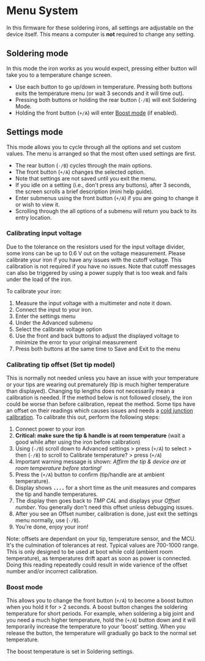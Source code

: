# Menu System

In this firmware for these soldering irons, all settings are adjustable on the device itself. This means a computer is **not** required to change any setting.

## Soldering mode

In this mode the iron works as you would expect, pressing either button will take you to a temperature change screen.
- Use each button to go up/down in temperature. Pressing both buttons exits the temperature menu (or wait 3 seconds and it will time out).
- Pressing both buttons or holding the rear button (`-/B`) will exit Soldering Mode.
- Holding the front button (`+/A`) will enter [Boost mode](/Documentation/Menu.md#boost-mode) (if enabled).

## Settings mode

This mode allows you to cycle through all the options and set custom values.
The menu is arranged so that the most often used settings are first.

- The rear button (`-/B`) cycles through the main options.
- The front button (`+/A`) changes the selected option.
- Note that settings are not saved until you exit the menu.
- If you idle on a setting (i.e., don't press any buttons), after 3 seconds, the screen scrolls a brief description (mini help guide).
- Enter submenus using the front button (`+/A`) if you are going to change it or wish to view it.
- Scrolling through the all options of a submenu will return you back to its entry location.

### Calibrating input voltage

Due to the tolerance on the resistors used for the input voltage divider, some irons can be up to 0.6 V out on the voltage measurement.
Please calibrate your iron if you have any issues with the cutoff voltage. This calibration is not required if you have no issues.
Note that cutoff messages can also be triggered by using a power supply that is too weak and fails under the load of the iron.

To calibrate your iron:

1. Measure the input voltage with a multimeter and note it down.
2. Connect the input to your iron.
3. Enter the settings menu
4. Under the Advanced submenu
5. Select the calibrate voltage option
6. Use the front and back buttons to adjust the displayed voltage to minimize the error to your original measurement
7. Press both buttons at the same time to Save and Exit to the menu

### Calibrating tip offset (Set tip model)
This is normally not needed unless you have an issue with your temperature or your tips are wearing out prematurely (tip is much higher temperature than displayed). Changing tip lengths does not necessarily mean a calibration is needed. If the method below is not followed closely, the iron could be worse than before calibration, repeat the method.
Some tips have an offset on their readings which causes issues and needs a [cold junction calibration](https://www.youtube.com/watch?v=AYblSfpKRUk&t=406s). To calibrate this out, perform the following steps:

1. Connect power to your iron
2. **Critical: make sure the tip & handle is at room temperature** (wait a good while after using the iron before calibration)
3. Using (`-/B`) scroll down to Advanced settings > press (`+/A`) to select > then (`-/B`) to scroll to Calibrate temperature? > press (`+/A`)
4. Important warning message is shown: *Affirm the tip & device are at room temperature before starting!* 
5. Press the (`+/A`) button to confirm (tip/handle are at ambient temperature).
6. Display shows **`....`** for a short time as the unit measures and compares the tip and handle temperatures.
7. The display then goes back to *TMP CAL* and displays your *Offset number*. You generally don't need this offset unless debugging issues.
8. After you see an Offset number, calibration is done, just exit the settings menu normally, use (`-/B`).
9. You're done, enjoy your iron!

Note: offsets are dependant on your tip, temperature sensor, and the MCU. It's the culmination of tolerances at rest. Typical values are 700-1000 range. This is only designed to be used at boot while cold (ambient room temperature), as temperatures drift apart as soon as power is connected. Doing this reading repeatedly could result in wide varience of the offset number and/or incorrect calibration.

### Boost mode

This allows you to change the front button (`+/A`) to become a boost button when you hold it for > 2 seconds. A boost button changes the soldering temperature for short periods. For example, when soldering a big joint and you need a much higher temperature, hold the (`+/A`) button down and it will temporarily increase the temperature to your 'boost' setting. When you release the button, the temperature will gradually go back to the normal set temperature.

The boost temperature is set in Soldering settings.
